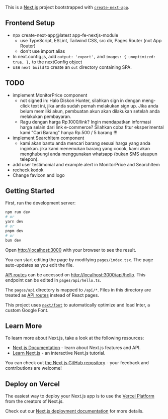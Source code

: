 This is a [Next.js](https://nextjs.org/) project bootstrapped with [`create-next-app`](https://github.com/vercel/next.js/tree/canary/packages/create-next-app).

## Frontend Setup

- npx create-next-app@latest app-fe-nextjs-module
  - use TypeScript, ESLint, Tailwind CSS, src dir, Pages Router (not App Router)
  - don't use import alias
- In next.config.js, add `output: 'export',` and `images: { unoptimized: true, },` to the nextConfig object
- use `next build` to create an `out` directory containing SPA.

## TODO

- implement MonitorPrice component
  - not signed in: Halo Diskon Hunter, silahkan sign in dengan meng-click text ini, jika anda sudah pernah melakukan sign up. Jika anda belum memiliki akun, pembuatan akun akan dilakukan setelah anda melakukan pembayaran.
  - Ragu dengan harga Rp.1000/link? Ingin mendapatkan informasi harga selain dari link e-commerce? Silahkan coba fitur eksperimental kami "Cari Barang" hanya Rp.500 / 5 barang !!!
- implement SearchItem component
  - kami akan bantu anda mencari barang sesuai harga yang anda inginkan. jika kami menemukan barang yang cocok, kami akan menghubungi anda menggunakan whatsapp (bukan SMS ataupun telepon).
- add user testimonial and example alert in MonitorPrice and SearchItem
- recheck kodok
- Change favicon and logo

## Getting Started

First, run the development server:

```bash
npm run dev
# or
yarn dev
# or
pnpm dev
# or
bun dev
```

Open [http://localhost:3000](http://localhost:3000) with your browser to see the result.

You can start editing the page by modifying `pages/index.tsx`. The page auto-updates as you edit the file.

[API routes](https://nextjs.org/docs/api-routes/introduction) can be accessed on [http://localhost:3000/api/hello](http://localhost:3000/api/hello). This endpoint can be edited in `pages/api/hello.ts`.

The `pages/api` directory is mapped to `/api/*`. Files in this directory are treated as [API routes](https://nextjs.org/docs/api-routes/introduction) instead of React pages.

This project uses [`next/font`](https://nextjs.org/docs/basic-features/font-optimization) to automatically optimize and load Inter, a custom Google Font.

## Learn More

To learn more about Next.js, take a look at the following resources:

- [Next.js Documentation](https://nextjs.org/docs) - learn about Next.js features and API.
- [Learn Next.js](https://nextjs.org/learn) - an interactive Next.js tutorial.

You can check out [the Next.js GitHub repository](https://github.com/vercel/next.js/) - your feedback and contributions are welcome!

## Deploy on Vercel

The easiest way to deploy your Next.js app is to use the [Vercel Platform](https://vercel.com/new?utm_medium=default-template&filter=next.js&utm_source=create-next-app&utm_campaign=create-next-app-readme) from the creators of Next.js.

Check out our [Next.js deployment documentation](https://nextjs.org/docs/deployment) for more details.
